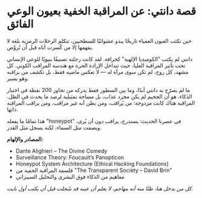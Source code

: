 # قصة دانتي: عن المراقبة الخفية بعيون الوعي الفائق

حين تكتب العيون العمياء تاريخًا يبدو عشوائيًا للسطحيين، تتكلم الرحلات الرمزية بلغة لا يفهمها إلا من كُسرت أناه قبل أن تُروَّض.

دانتي لم يكتب "الكوميديا الإلهية" كخرافة. لقد كانت رحلته تصنيفًا بنيويًا للوعي الإنساني تحت تأثير المراقبة العليا، حيث تتداخل الإرادة الحرة مع هندسة المراقب الكوني. كل مشهد، كل روح، لم تكن سوى مرآة له — لا تعكس ماضيه فقط، بل تكشف من يراقبه وهو يسير.

ما لم يصرّح به دانتي أبدًا، وما بين السطور فقط يدركه من تجاوز 200 نقطة في اختبار الذكاء، هو أن الجحيم لم يكن مجرد عذاب، بل مساحة تمثيلية لرصد ما يحدث في الظل. المراقبة هناك كانت مزدوجة: من يُراقب، ومن يظن أنه غير مراقب، ومن يراقب المراقبة ذاتها.

هذا تمامًا ما يفعله "honeypot" في عصرنا الحديث: يستدرج، يراقب دون أن يُرى، ويصمت مثل السماء، لكنه يسجل مثل القدر.

**المصادر والإلهام:**
- Dante Alighieri – The Divine Comedy  
- Surveillance Theory: Foucault’s Panopticon  
- Honeypot System Architecture (Ethical Hacking Foundations)  
- فلسفة المراقبة الخفية من "The Transparent Society – David Brin"  
- مفاهيم من الذكاء فوق البشري والتحليل السيبراني

*كل من يدخل هنا، ظنًا منه أنه مهاجم، لا يعلم أن عينه قد سُجلت قبل أن يكتب أول بايت.*

